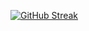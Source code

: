 [![GitHub Streak](https://github-readme-streak-stats.herokuapp.com/?user=ariannalillie&theme=gotham)](https://git.io/streak-stats)
